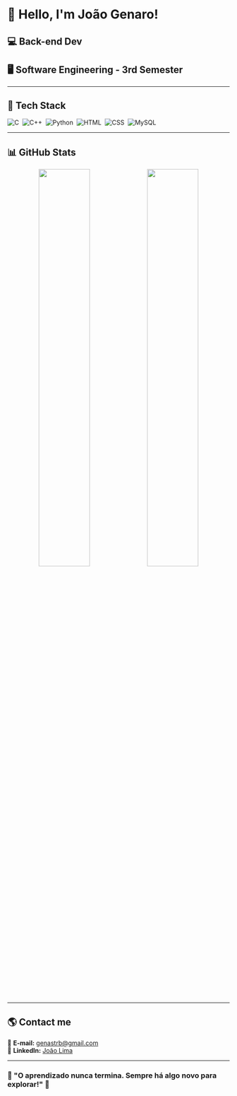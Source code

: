 # 👋 Hello, I'm João Genaro!

## 💻 Back-end Dev 
## 🖥️ Software Engineering - 3rd Semester

---

## 🚀 Tech Stack

![C](https://img.shields.io/badge/-C-05122A?style=flat&logo=c&logoColor=white)&nbsp;
![C++](https://img.shields.io/badge/-C++-05122A?style=flat&logo=c%2B%2B&logoColor=white)&nbsp;
![Python](https://img.shields.io/badge/-Python-05122A?style=flat&logo=python&logoColor=white)&nbsp;
![HTML](https://img.shields.io/badge/-HTML-05122A?style=flat&logo=html5)&nbsp;
![CSS](https://img.shields.io/badge/-CSS-05122A?style=flat&logo=css3&logoColor=white)&nbsp;
![MySQL](https://img.shields.io/badge/-MySQL-05122A?style=flat&logo=mysql&logoColor=white)&nbsp;

---

## 📊 GitHub Stats

<p align="center">
  <img width="48%" src="https://github-readme-stats.vercel.app/api?username=joaogenaro11&show_icons=true&theme=dracula" />
  <img width="48%" src="https://github-readme-stats.vercel.app/api/top-langs/?username=joaogenaro11&layout=compact&theme=dracula" />
</p>

---

## 🌎 Contact me

📧 **E-mail:** [genastrb@gmail.com](mailto:genastrb@gmail.com)  
🔗 **LinkedIn:** [João Lima](https://www.linkedin.com/in/jo%C3%A3o-lima-9b0833333/)

---

### 🎯 "O aprendizado nunca termina. Sempre há algo novo para explorar!" 🚀
